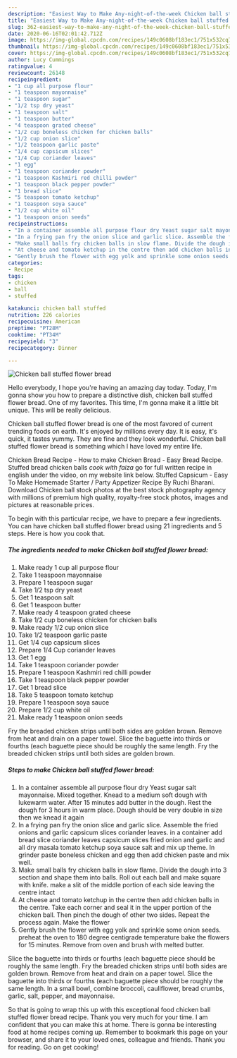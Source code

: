 ```yaml
---
description: "Easiest Way to Make Any-night-of-the-week Chicken ball stuffed flower bread"
title: "Easiest Way to Make Any-night-of-the-week Chicken ball stuffed flower bread"
slug: 362-easiest-way-to-make-any-night-of-the-week-chicken-ball-stuffed-flower-bread
date: 2020-06-16T02:01:42.712Z
image: https://img-global.cpcdn.com/recipes/149c0608bf183ec1/751x532cq70/chicken-ball-stuffed-flower-bread-recipe-main-photo.jpg
thumbnail: https://img-global.cpcdn.com/recipes/149c0608bf183ec1/751x532cq70/chicken-ball-stuffed-flower-bread-recipe-main-photo.jpg
cover: https://img-global.cpcdn.com/recipes/149c0608bf183ec1/751x532cq70/chicken-ball-stuffed-flower-bread-recipe-main-photo.jpg
author: Lucy Cummings
ratingvalue: 4
reviewcount: 26148
recipeingredient:
- "1 cup all purpose flour"
- "1 teaspoon mayonnaise"
- "1 teaspoon sugar"
- "1/2 tsp dry yeast"
- "1 teaspoon salt"
- "1 teaspoon butter"
- "4 teaspoon grated cheese"
- "1/2 cup boneless chicken for chicken balls"
- "1/2 cup onion slice"
- "1/2 teaspoon garlic paste"
- "1/4 cup capsicum slices"
- "1/4 Cup coriander leaves"
- "1 egg"
- "1 teaspoon coriander powder"
- "1 teaspoon Kashmiri red chilli powder"
- "1 teaspoon black pepper powder"
- "1 bread slice"
- "5 teaspoon tomato ketchup"
- "1 teaspoon soya sauce"
- "1/2 cup white oil"
- "1 teaspoon onion seeds"
recipeinstructions:
- "In a container assemble all purpose flour dry Yeast sugar salt mayonnaise. Mixed together. Knead to a medium soft dough with lukewarm water. After 15 minutes add butter in the dough. Rest the dough for 3 hours in warm place. Dough should be very double in size then we knead it again"
- "In a frying pan fry the onion slice and garlic slice. Assemble the fried onions and garlic capsicum slices coriander leaves. in a container add bread slice coriander leaves capsicum slices fried onion and garlic and all dry masala tomato ketchup soya sauce salt and mix up theme. In grinder paste boneless chicken and egg then add chicken paste and mix well."
- "Make small balls fry chicken balls in slow flame. Divide the dough into 3 section and shape them into balls. Roll out each ball and make square with knife. make a slit of the middle portion of each side leaving the centre intact"
- "At cheese and tomato ketchup in the centre then add chicken balls in the centre. Take each corner and seal it in the upper portion of the chicken ball. Then pinch the dough of other two sides. Repeat the process again. Make the flower"
- "Gently brush the flower with egg yolk and sprinkle some onion seeds. preheat the oven to 180 degree centigrade temperature bake the flowers for 15 minutes. Remove from oven and brush with melted butter."
categories:
- Recipe
tags:
- chicken
- ball
- stuffed

katakunci: chicken ball stuffed 
nutrition: 226 calories
recipecuisine: American
preptime: "PT28M"
cooktime: "PT34M"
recipeyield: "3"
recipecategory: Dinner

---
```



![Chicken ball stuffed flower bread](https://img-global.cpcdn.com/recipes/149c0608bf183ec1/751x532cq70/chicken-ball-stuffed-flower-bread-recipe-main-photo.jpg)

Hello everybody, I hope you're having an amazing day today. Today, I'm gonna show you how to prepare a distinctive dish, chicken ball stuffed flower bread. One of my favorites. This time, I'm gonna make it a little bit unique. This will be really delicious.

Chicken ball stuffed flower bread is one of the most favored of current trending foods on earth. It's enjoyed by millions every day. It is easy, it's quick, it tastes yummy. They are fine and they look wonderful. Chicken ball stuffed flower bread is something which I have loved my entire life.

Chicken Bread Recipe - How to make Chicken Bread - Easy Bread Recipe. Stuffed bread chicken balls *cook with faiza* go for full written recipe in english under the video, on my website link below. Stuffed Capsicum - Easy To Make Homemade Starter / Party Appetizer Recipe By Ruchi Bharani. Download Chicken ball stock photos at the best stock photography agency with millions of premium high quality, royalty-free stock photos, images and pictures at reasonable prices.


To begin with this particular recipe, we have to prepare a few ingredients. You can have chicken ball stuffed flower bread using 21 ingredients and 5 steps. Here is how you cook that.

<!--inarticleads1-->

##### The ingredients needed to make Chicken ball stuffed flower bread:

1. Make ready 1 cup all purpose flour
1. Take 1 teaspoon mayonnaise
1. Prepare 1 teaspoon sugar
1. Take 1/2 tsp dry yeast
1. Get 1 teaspoon salt
1. Get 1 teaspoon butter
1. Make ready 4 teaspoon grated cheese
1. Take 1/2 cup boneless chicken for chicken balls
1. Make ready 1/2 cup onion slice
1. Take 1/2 teaspoon garlic paste
1. Get 1/4 cup capsicum slices
1. Prepare 1/4 Cup coriander leaves
1. Get 1 egg
1. Take 1 teaspoon coriander powder
1. Prepare 1 teaspoon Kashmiri red chilli powder
1. Take 1 teaspoon black pepper powder
1. Get 1 bread slice
1. Take 5 teaspoon tomato ketchup
1. Prepare 1 teaspoon soya sauce
1. Prepare 1/2 cup white oil
1. Make ready 1 teaspoon onion seeds


Fry the breaded chicken strips until both sides are golden brown. Remove from heat and drain on a paper towel. Slice the baguette into thirds or fourths (each baguette piece should be roughly the same length. Fry the breaded chicken strips until both sides are golden brown. 

<!--inarticleads2-->

##### Steps to make Chicken ball stuffed flower bread:

1. In a container assemble all purpose flour dry Yeast sugar salt mayonnaise. Mixed together. Knead to a medium soft dough with lukewarm water. After 15 minutes add butter in the dough. Rest the dough for 3 hours in warm place. Dough should be very double in size then we knead it again
1. In a frying pan fry the onion slice and garlic slice. Assemble the fried onions and garlic capsicum slices coriander leaves. in a container add bread slice coriander leaves capsicum slices fried onion and garlic and all dry masala tomato ketchup soya sauce salt and mix up theme. In grinder paste boneless chicken and egg then add chicken paste and mix well.
1. Make small balls fry chicken balls in slow flame. Divide the dough into 3 section and shape them into balls. Roll out each ball and make square with knife. make a slit of the middle portion of each side leaving the centre intact
1. At cheese and tomato ketchup in the centre then add chicken balls in the centre. Take each corner and seal it in the upper portion of the chicken ball. Then pinch the dough of other two sides. Repeat the process again. Make the flower
1. Gently brush the flower with egg yolk and sprinkle some onion seeds. preheat the oven to 180 degree centigrade temperature bake the flowers for 15 minutes. Remove from oven and brush with melted butter.


Slice the baguette into thirds or fourths (each baguette piece should be roughly the same length. Fry the breaded chicken strips until both sides are golden brown. Remove from heat and drain on a paper towel. Slice the baguette into thirds or fourths (each baguette piece should be roughly the same length. In a small bowl, combine broccoli, cauliflower, bread crumbs, garlic, salt, pepper, and mayonnaise. 

So that is going to wrap this up with this exceptional food chicken ball stuffed flower bread recipe. Thank you very much for your time. I am confident that you can make this at home. There is gonna be interesting food at home recipes coming up. Remember to bookmark this page on your browser, and share it to your loved ones, colleague and friends. Thank you for reading. Go on get cooking!
